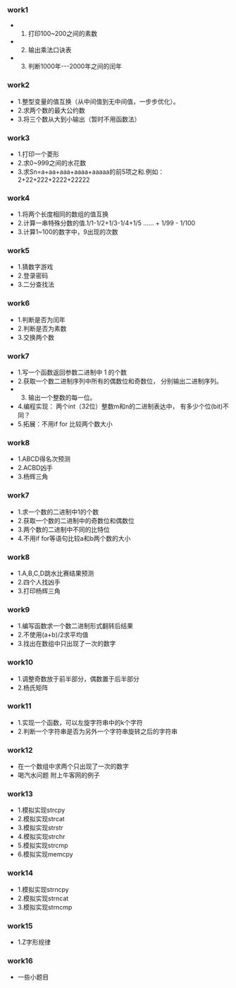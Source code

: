 ### work1
* 1. 打印100~200之间的素数 
* 2. 输出乘法口诀表 
* 3. 判断1000年---2000年之间的闰年 
### work2
* 1.整型变量的值互换（从中间值到无中间值，一步步优化）。
* 2.求两个数的最大公约数
* 3.将三个数从大到小输出（暂时不用函数法）
### work3
* 1.打印一个菱形
* 2.求0~999之间的水花数
* 3.求Sn=a+aa+aaa+aaaa+aaaaa的前5项之和.例如：2+22+222+2222+22222 
### work4
* 1.将两个长度相同的数组的值互换
* 2.计算一串特殊分数的值.1/1-1/2+1/3-1/4+1/5 …… + 1/99 - 1/100 
* 3.计算1~100的数字中，9出现的次数
### work5
* 1.猜数字游戏
* 2.登录密码
* 3.二分查找法
### work6
* 1.判断是否为闰年
* 2.判断是否为素数
* 3.交换两个数
### work7
* 1.写一个函数返回参数二进制中 1 的个数 
* 2.获取一个数二进制序列中所有的偶数位和奇数位， 分别输出二进制序列。 
* 3. 输出一个整数的每一位。 
* 4.编程实现： 两个int（32位）整数m和n的二进制表达中， 有多少个位(bit)不同？ 
* 5.拓展：不用if  for  比较两个数大小
### work8
* 1.ABCD得名次预测
* 2.ACBD凶手
* 3.杨辉三角
### work7
* 1.求一个数的二进制中1的个数
* 2.获取一个数的二进制中的奇数位和偶数位
* 3.两个数的二进制中不同的比特位
* 4.不用if for等语句比较a和b两个数的大小
### work8
* 1.A,B,C,D跳水比赛结果预测
* 2.四个人找凶手
* 3.打印杨辉三角
### work9
* 1.编写函数求一个数二进制形式翻转后结果
* 2.不使用(a+b)/2求平均值
* 3.找出在数组中只出现了一次的数字
### work10
* 1.调整奇数放于前半部分，偶数置于后半部分
* 2.杨氏矩阵
### work11
* 1.实现一个函数，可以左旋字符串中的k个字符
* 2.判断一个字符串是否为另外一个字符串旋转之后的字符串
### work12
* 在一个数组中求两个只出现了一次的数字
* 喝汽水问题 附上牛客网的例子
### work13
* 1.模拟实现strcpy
* 2.模拟实现strcat
* 3.模拟实现strstr
* 4.模拟实现strchr
* 5.模拟实现strcmp
* 6.模拟实现memcpy
### work14
* 1.模拟实现strncpy
* 2.模拟实现strncat
* 3.模拟实现strncmp
### work15
* 1.Z字形规律
### work16
* 一些小题目
